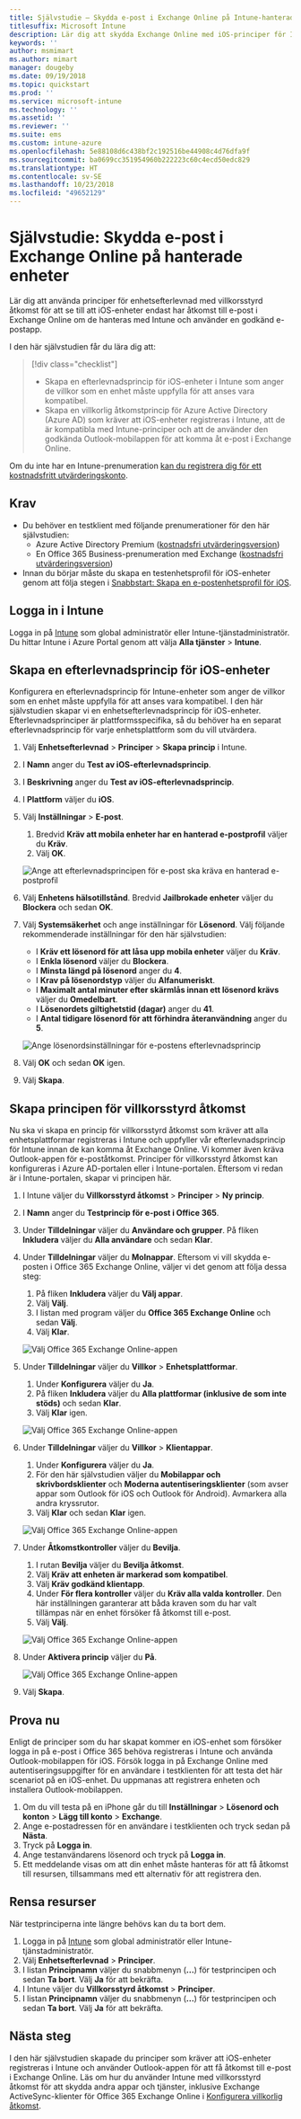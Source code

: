 ```yaml
---
title: Självstudie – Skydda e-post i Exchange Online på Intune-hanterade enheter
titlesuffix: Microsoft Intune
description: Lär dig att skydda Exchange Online med iOS-principer för Intune-efterlevnad och villkorsstyrd åtkomst i Azure AD, som kräver att hanterade enheter och Outlook-appen används.
keywords: ''
author: msmimart
ms.author: mimart
manager: dougeby
ms.date: 09/19/2018
ms.topic: quickstart
ms.prod: ''
ms.service: microsoft-intune
ms.technology: ''
ms.assetid: ''
ms.reviewer: ''
ms.suite: ems
ms.custom: intune-azure
ms.openlocfilehash: 5e88108d6c438bf2c192516be44908c4d76dfa9f
ms.sourcegitcommit: ba0699cc351954960b222223c60c4ecd50edc829
ms.translationtype: HT
ms.contentlocale: sv-SE
ms.lasthandoff: 10/23/2018
ms.locfileid: "49652129"
---
```

# <a name="tutorial-protect-exchange-online-email-on-managed-devices"></a>Självstudie: Skydda e-post i Exchange Online på hanterade enheter
Lär dig att använda principer för enhetsefterlevnad med villkorsstyrd åtkomst för att se till att iOS-enheter endast har åtkomst till e-post i Exchange Online om de hanteras med Intune och använder en godkänd e-postapp. 

I den här självstudien får du lära dig att: 
> [!div class="checklist"]
> * Skapa en efterlevnadsprincip för iOS-enheter i Intune som anger de villkor som en enhet måste uppfylla för att anses vara kompatibel.
> * Skapa en villkorlig åtkomstprincip för Azure Active Directory (Azure AD) som kräver att iOS-enheter registreras i Intune, att de är kompatibla med Intune-principer och att de använder den godkända Outlook-mobilappen för att komma åt e-post i Exchange Online.

Om du inte har en Intune-prenumeration [kan du registrera dig för ett kostnadsfritt utvärderingskonto](free-trial-sign-up.md).

## <a name="prerequisites"></a>Krav
  - Du behöver en testklient med följande prenumerationer för den här självstudien:
    - Azure Active Directory Premium ([kostnadsfri utvärderingsversion](https://azure.microsoft.com/free/?WT.mc_id=A261C142F))
    - En Office 365 Business-prenumeration med Exchange ([kostnadsfri utvärderingsversion](https://go.microsoft.com/fwlink/p/?LinkID=510938))
  - Innan du börjar måste du skapa en testenhetsprofil för iOS-enheter genom att följa stegen i [Snabbstart: Skapa en e-postenhetsprofil för iOS](quickstart-email-profile.md).

## <a name="sign-in-to-intune"></a>Logga in i Intune

Logga in på [Intune](https://aka.ms/intuneportal) som global administratör eller Intune-tjänstadministratör. Du hittar Intune i Azure Portal genom att välja **Alla tjänster** > **Intune**.

## <a name="create-the-ios-device-compliance-policy"></a>Skapa en efterlevnadsprincip för iOS-enheter
Konfigurera en efterlevnadsprincip för Intune-enheter som anger de villkor som en enhet måste uppfylla för att anses vara kompatibel. I den här självstudien skapar vi en enhetsefterlevnadsprincip för iOS-enheter. Efterlevnadsprinciper är plattformsspecifika, så du behöver ha en separat efterlevnadsprincip för varje enhetsplattform som du vill utvärdera.

1.  Välj **Enhetsefterlevnad** > **Principer** > **Skapa princip** i Intune.
2.  I **Namn** anger du **Test av iOS-efterlevnadsprincip**. 
3.  I **Beskrivning** anger du **Test av iOS-efterlevnadsprincip**.
4.  I **Plattform** väljer du **iOS**. 
5.  Välj **Inställningar** > **E-post**. 
     
    1.  Bredvid **Kräv att mobila enheter har en hanterad e-postprofil** väljer du **Kräv**.
    2. Välj **OK**.

    ![Ange att efterlevnadsprincipen för e-post ska kräva en hanterad e-postprofil](media/tutorial-protect-email-on-enrolled-devices/ios-compliance-policy-email.png)
    
6.  Välj **Enhetens hälsotillstånd**. Bredvid **Jailbrokade enheter** väljer du **Blockera** och sedan **OK**.
7.  Välj **Systemsäkerhet** och ange inställningar för **Lösenord**. Välj följande rekommenderade inställningar för den här självstudien:
     
    - I **Kräv ett lösenord för att låsa upp mobila enheter** väljer du **Kräv**.
    - I **Enkla lösenord** väljer du **Blockera**.
    - I **Minsta längd på lösenord** anger du **4**.
    - I **Krav på lösenordstyp** väljer du **Alfanumeriskt**.
    - I **Maximalt antal minuter efter skärmlås innan ett lösenord krävs** väljer du **Omedelbart**.
    - I **Lösenordets giltighetstid (dagar)** anger du **41**.
    - I **Antal tidigare lösenord för att förhindra återanvändning** anger du **5**.
 
    ![Ange lösenordsinställningar för e-postens efterlevnadsprincip](media/tutorial-protect-email-on-enrolled-devices/ios-compliance-policy-system-security.png)

8.  Välj **OK** och sedan **OK** igen.
9.  Välj **Skapa**.

## <a name="create-the-conditional-access-policy"></a>Skapa principen för villkorsstyrd åtkomst
Nu ska vi skapa en princip för villkorsstyrd åtkomst som kräver att alla enhetsplattformar registreras i Intune och uppfyller vår efterlevnadsprincip för Intune innan de kan komma åt Exchange Online. Vi kommer även kräva Outlook-appen för e-poståtkomst. Principer för villkorsstyrd åtkomst kan konfigureras i Azure AD-portalen eller i Intune-portalen. Eftersom vi redan är i Intune-portalen, skapar vi principen här.
1.  I Intune väljer du **Villkorsstyrd åtkomst** > **Principer** > **Ny princip**.
1.  I **Namn** anger du **Testprincip för e-post i Office 365**. 
3.  Under **Tilldelningar** väljer du **Användare och grupper**. På fliken **Inkludera** väljer du **Alla användare** och sedan **Klar**.

4.  Under **Tilldelningar** väljer du **Molnappar**. Eftersom vi vill skydda e-posten i Office 365 Exchange Online, väljer vi det genom att följa dessa steg:
     
    1. På fliken **Inkludera** väljer du **Välj appar**.
    2. Välj **Välj**. 
    3. I listan med program väljer du **Office 365 Exchange Online** och sedan **Välj**. 
    4. Välj **Klar**.
  
    ![Välj Office 365 Exchange Online-appen](media/tutorial-protect-email-on-enrolled-devices/ios-ca-policy-cloud-apps.png)

5.  Under **Tilldelningar** väljer du **Villkor** > **Enhetsplattformar**.
     
    1. Under **Konfigurera** väljer du **Ja**.
    2. På fliken **Inkludera** väljer du **Alla plattformar (inklusive de som inte stöds)** och sedan **Klar**. 
    3. Välj **Klar** igen.
   
    ![Välj Office 365 Exchange Online-appen](media/tutorial-protect-email-on-enrolled-devices/ios-ca-policy-cloud-device-platforms.png)

6.  Under **Tilldelningar** väljer du **Villkor** > **Klientappar**.
     
    1. Under **Konfigurera** väljer du **Ja**.
    2. För den här självstudien väljer du **Mobilappar och skrivbordsklienter** och **Moderna autentiseringsklienter** (som avser appar som Outlook för iOS och Outlook för Android). Avmarkera alla andra kryssrutor.
    3. Välj **Klar** och sedan **Klar** igen.
    
    ![Välj Office 365 Exchange Online-appen](media/tutorial-protect-email-on-enrolled-devices/ios-ca-policy-client-apps.png)

7.  Under **Åtkomstkontroller** väljer du **Bevilja**. 
     
    1. I rutan **Bevilja** väljer du **Bevilja åtkomst**.
    2. Välj **Kräv att enheten är markerad som kompatibel**. 
    3. Välj **Kräv godkänd klientapp**.
    4. Under **För flera kontroller** väljer du **Kräv alla valda kontroller**. Den här inställningen garanterar att båda kraven som du har valt tillämpas när en enhet försöker få åtkomst till e-post.
    5. Välj **Välj**.
     
    ![Välj Office 365 Exchange Online-appen](media/tutorial-protect-email-on-enrolled-devices/ios-ca-policy-grant-access.png)

8.  Under **Aktivera princip** väljer du **På**.
     
    ![Välj Office 365 Exchange Online-appen](media/tutorial-protect-email-on-enrolled-devices/ios-ca-policy-enable-policy.png)

9.  Välj **Skapa**.

## <a name="try-it-out"></a>Prova nu
Enligt de principer som du har skapat kommer en iOS-enhet som försöker logga in på e-post i Office 365 behöva registreras i Intune och använda Outlook-mobilappen för iOS. Försök logga in på Exchange Online med autentiseringsuppgifter för en användare i testklienten för att testa det här scenariot på en iOS-enhet. Du uppmanas att registrera enheten och installera Outlook-mobilappen.
1. Om du vill testa på en iPhone går du till **Inställningar** > **Lösenord och konton** > **Lägg till konto** > **Exchange**.
2. Ange e-postadressen för en användare i testklienten och tryck sedan på **Nästa**.
3. Tryck på **Logga in**.
4. Ange testanvändarens lösenord och tryck på **Logga in**.
5. Ett meddelande visas om att din enhet måste hanteras för att få åtkomst till resursen, tillsammans med ett alternativ för att registrera den. 

## <a name="clean-up-resources"></a>Rensa resurser
När testprinciperna inte längre behövs kan du ta bort dem.
1. Logga in på [Intune](https://aka.ms/intuneportal) som global administratör eller Intune-tjänstadministratör.
2. Välj **Enhetsefterlevnad** > **Principer**.
3. I listan **Principnamn** väljer du snabbmenyn (**...**) för testprincipen och sedan **Ta bort**. Välj **Ja** för att bekräfta.
4. I Intune väljer du **Villkorsstyrd åtkomst** > **Principer**.
5. I listan **Principnamn** väljer du snabbmenyn (**...**) för testprincipen och sedan **Ta bort**. Välj **Ja** för att bekräfta.

 ## <a name="next-steps"></a>Nästa steg 
I den här självstudien skapade du principer som kräver att iOS-enheter registreras i Intune och använder Outlook-appen för att få åtkomst till e-post i Exchange Online. Läs om hur du använder Intune med villkorsstyrd åtkomst för att skydda andra appar och tjänster, inklusive Exchange ActiveSync-klienter för Office 365 Exchange Online i [Konfigurera villkorlig åtkomst](conditional-access.md).
